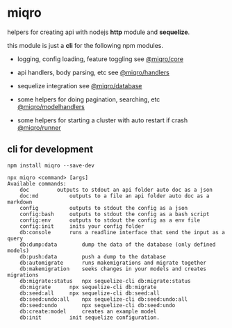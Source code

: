 # miqro

helpers for creating api with nodejs **http** module and **sequelize**.

this module is just a **cli** for the following npm modules.

- logging, config loading, feature toggling see [@miqro/core](https://www.npmjs.com/package/@miqro/core)

- api handlers, body parsing, etc see [@miqro/handlers](https://www.npmjs.com/package/@miqro/handlers)

- sequelize integration see [@miqro/database](https://www.npmjs.com/package/@miqro/database)

- some helpers for doing pagination, searching, etc [@miqro/modelhandlers](https://www.npmjs.com/package/@miqro/modelhandlers)

- some helpers for starting a cluster with auto restart if crash [@miqro/runner](https://www.npmjs.com/package/@miqro/runner)

## cli for development

```npm install miqro --save-dev```

```
npx miqro <command> [args]
Available commands:
	doc			outputs to stdout an api folder auto doc as a json
	doc:md			outputs to a file an api folder auto doc as a markdown
	config			outputs to stdout the config as a json
	config:bash		outputs to stdout the config as a bash script
	config:env		outputs to stdout the config as a env file
	config:init		inits your config folder
	db:console		runs a readline interface that send the input as a query
	db:dump:data		dump the data of the database (only defined models)
	db:push:data		push a dump to the database
	db:automigrate		runs makemigrations and migrate together
	db:makemigration	seeks changes in your models and creates migrations
	db:migrate:status	npx sequelize-cli db:migrate:status
	db:migrate		npx sequelize-cli db:migrate
	db:seed:all		npx sequelize-cli db:seed:all
	db:seed:undo:all	npx sequelize-cli db:seed:undo:all
	db:seed:undo		npx sequelize-cli db:seed:undo
	db:create:model		creates an example model
	db:init			init sequelize configuration.
```
